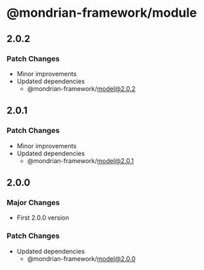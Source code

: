 # @mondrian-framework/module

## 2.0.2

### Patch Changes

- Minor improvements
- Updated dependencies
  - @mondrian-framework/model@2.0.2

## 2.0.1

### Patch Changes

- Minor improvements
- Updated dependencies
  - @mondrian-framework/model@2.0.1

## 2.0.0

### Major Changes

- First 2.0.0 version

### Patch Changes

- Updated dependencies
  - @mondrian-framework/model@2.0.0
